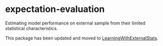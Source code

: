 # expectation-evaluation
Estimating model performance on external sample from their limited statistical characteristics.

This package has been updated and moved to [LearningWithExternalStats](https://github.com/KI-Research-Institute/LearningWithExternalStats).
